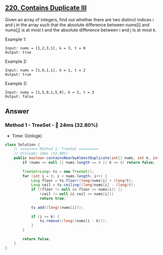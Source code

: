 ## [220. Contains Duplicate III](https://leetcode.com/problems/contains-duplicate-iii/)

Given an array of integers, find out whether there are two distinct indices i and j in the array such that the absolute difference between nums[i] and nums[j] is at most t and the absolute difference between i and j is at most k.

Example 1:
```
Input: nums = [1,2,3,1], k = 3, t = 0
Output: true
```
Example 2:
```
Input: nums = [1,0,1,1], k = 1, t = 2
Output: true
```
Example 3:
```
Input: nums = [1,5,9,1,5,9], k = 2, t = 3
Output: false
```
## Answer
### Method 1 - TreeSet - :turtle: 24ms (32.80%)
- Time: O(nlogk)
```java
class Solution {
    // ======== Method 1: TreeSet =========
    // O(nlogk) 24ms (32.80%)
    public boolean containsNearbyAlmostDuplicate(int[] nums, int k, int t) {
        if (nums == null || nums.length == 0 || k <= 0) return false;
        
        TreeSet<Long> ts = new TreeSet();
        for (int i = 0; i < nums.length; i++) {
            Long floor = ts.floor((long)nums[i] + (long)t);
            Long ceil = ts.ceiling((long)nums[i] - (long)t);
            if ((floor != null && floor >= nums[i]) ||
                (ceil != null && ceil <= nums[i]))
                return true;
            
            ts.add((long)(nums[i]));
            
            if (i >= k) {
                ts.remove((long)(nums[i - k]));
            }
        }
        
        return false;
    }
}
```
